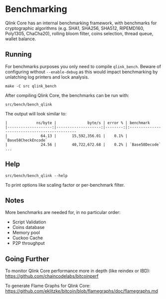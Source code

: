 Benchmarking
============

Qlink Core has an internal benchmarking framework, with benchmarks
for cryptographic algorithms (e.g. SHA1, SHA256, SHA512, RIPEMD160, Poly1305, ChaCha20), rolling bloom filter, coins selection,
thread queue, wallet balance.

Running
---------------------

For benchmarks purposes you only need to compile `qlink_bench`. Beware of configuring without `--enable-debug` as this would impact
benchmarking by unlatching log printers and lock analysis.

    make -C src qlink_bench

After compiling Qlink Core, the benchmarks can be run with:

    src/bench/bench_qlink

The output will look similar to:
```
|             ns/byte |              byte/s | error % | benchmark
|--------------------:|--------------------:|--------:|:----------------------------------------------
|               64.13 |       15,592,356.01 |    0.1% | `Base58CheckEncode`
|               24.56 |       40,722,672.68 |    0.2% | `Base58Decode`
...
```

Help
---------------------

    src/bench/bench_qlink --help

To print options like scaling factor or per-benchmark filter.

Notes
---------------------
More benchmarks are needed for, in no particular order:
- Script Validation
- Coins database
- Memory pool
- Cuckoo Cache
- P2P throughput

Going Further
--------------------

To monitor Qlink Core performance more in depth (like reindex or IBD): https://github.com/chaincodelabs/bitcoinperf

To generate Flame Graphs for Qlink Core: https://github.com/eklitzke/bitcoin/blob/flamegraphs/doc/flamegraphs.md
